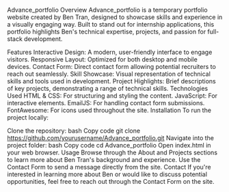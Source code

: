 ﻿Advance_portfolio
Overview
Advance_portfolio is a temporary portfolio website created by Ben Tran, designed to showcase skills and experience in a visually engaging way. Built to stand out for internship applications, this portfolio highlights Ben's technical expertise, projects, and passion for full-stack development.

Features
Interactive Design: A modern, user-friendly interface to engage visitors.
Responsive Layout: Optimized for both desktop and mobile devices.
Contact Form: Direct contact form allowing potential recruiters to reach out seamlessly.
Skill Showcase: Visual representation of technical skills and tools used in development.
Project Highlights: Brief descriptions of key projects, demonstrating a range of technical skills.
Technologies Used
HTML & CSS: For structuring and styling the content.
JavaScript: For interactive elements.
EmailJS: For handling contact form submissions.
FontAwesome: For icons used throughout the site.
Installation
To run the project locally:

Clone the repository:
bash
Copy code
git clone https://github.com/yourusername/Advance_portfolio.git
Navigate into the project folder:
bash
Copy code
cd Advance_portfolio
Open index.html in your web browser.
Usage
Browse through the About and Projects sections to learn more about Ben Tran's background and experience.
Use the Contact Form to send a message directly from the site.
Contact
If you're interested in learning more about Ben or would like to discuss potential opportunities, feel free to reach out through the Contact Form on the site.

